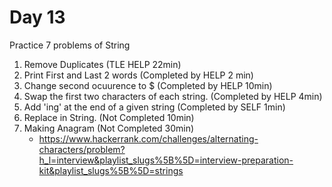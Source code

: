 # Day 13

Practice 7 problems of String

1. Remove Duplicates (TLE HELP 22min)
2. Print First and Last 2 words (Completed by HELP 2 min)
3. Change second ocuurence to $ (Completed by HELP 10min)
4. Swap the first two characters of each string. (Completed by HELP 4min)
5. Add 'ing' at the end of a given string (Completed by SELF 1min)
6. Replace in String. (Not Completed 10min)
7. Making Anagram (Not Completed 30min)
    - https://www.hackerrank.com/challenges/alternating-characters/problem?h_l=interview&playlist_slugs%5B%5D=interview-preparation-kit&playlist_slugs%5B%5D=strings
